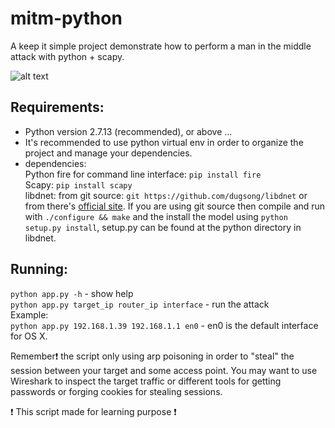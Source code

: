 # mitm-python

A keep it simple project demonstrate how to perform a man in the middle attack with python + scapy.

![alt text]( docs/Man_in_the_Middle.jpg "mitm attack jpg")

## Requirements:

- Python version 2.7.13 (recommended), or above ...
- It's recommended to use python virtual env in order to organize the project and manage your dependencies. 
- dependencies: <br/>
Python fire for command line interface: `pip install fire`<br/>
Scapy: `pip install scapy` <br/>
libdnet: from git source: `git https://github.com/dugsong/libdnet` or from there's [official site](http://libdnet.sourceforge.net/).
If you are using git source then compile and run with `./configure && make` and the install the model using `python setup.py install`, setup.py can be found at the python directory in libdnet.

## Running:

`python app.py -h` - show help<br/>
`python app.py target_ip router_ip interface` - run the attack <br/>
Example:<br/>
`python app.py 192.168.1.39 192.168.1.1 en0` - en0 is the default interface for OS X.

Remember:exclamation: the script only using arp poisoning in order to "steal" the session between your target and some access point.
You may want to use Wireshark to inspect the target traffic or different tools for getting passwords or forging cookies for stealing sessions.

:exclamation: This script made for learning purpose :exclamation: